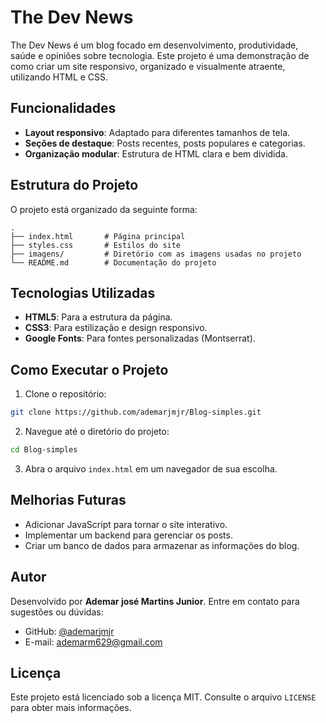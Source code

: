 # The Dev News

The Dev News é um blog focado em desenvolvimento, produtividade, saúde e opiniões sobre tecnologia. Este projeto é uma demonstração de como criar um site responsivo, organizado e visualmente atraente, utilizando HTML e CSS.

## Funcionalidades

- **Layout responsivo**: Adaptado para diferentes tamanhos de tela.
- **Seções de destaque**: Posts recentes, posts populares e categorias.
- **Organização modular**: Estrutura de HTML clara e bem dividida.

## Estrutura do Projeto

O projeto está organizado da seguinte forma:

```
.
├── index.html       # Página principal
├── styles.css       # Estilos do site
├── imagens/         # Diretório com as imagens usadas no projeto
└── README.md        # Documentação do projeto
```

## Tecnologias Utilizadas

- **HTML5**: Para a estrutura da página.
- **CSS3**: Para estilização e design responsivo.
- **Google Fonts**: Para fontes personalizadas (Montserrat).

## Como Executar o Projeto

1. Clone o repositório:

```bash
git clone https://github.com/ademarjmjr/Blog-simples.git
```

2. Navegue até o diretório do projeto:

```bash
cd Blog-simples
```

3. Abra o arquivo `index.html` em um navegador de sua escolha.

## Melhorias Futuras

- Adicionar JavaScript para tornar o site interativo.
- Implementar um backend para gerenciar os posts.
- Criar um banco de dados para armazenar as informações do blog.

## Autor

Desenvolvido por **Ademar josé Martins Junior**. Entre em contato para sugestões ou dúvidas:

- GitHub: [@ademarjmjr](https://github.com/ademarjmjr)
- E-mail: ademarm629@gmail.com

## Licença

Este projeto está licenciado sob a licença MIT. Consulte o arquivo `LICENSE` para obter mais informações.
